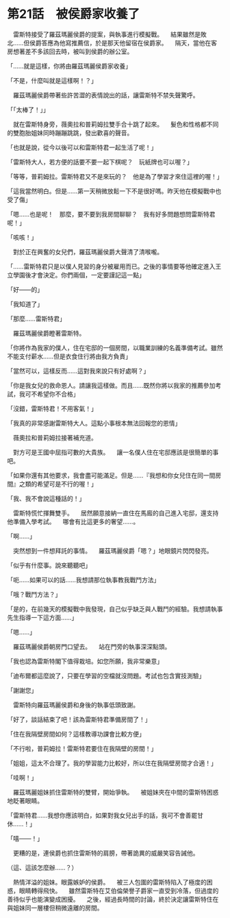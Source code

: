 # 第21話　被侯爵家收養了

　雷斯特接受了羅茲瑪麗侯爵的提案，與執事進行模擬戰。
　結果雖然是敗北……但侯爵答應為他寫推薦信，於是那天他留宿在侯爵家。
　隔天，當他在客房想著差不多該回去時，被叫到侯爵的辦公室。

「……就是這樣，你將由羅茲瑪麗侯爵家收養」

「不是，什麼叫就是這樣啊！？」

　羅茲瑪麗侯爵帶著些許苦澀的表情說出的話，讓雷斯特不禁失聲驚呼。

「「太棒了！」」

　就在雷斯特身旁，薇奧拉和普莉姆拉雙手合十跳了起來。
　髮色和性格都不同的雙胞胎姐妹同時蹦蹦跳跳，發出歡喜的聲音。

「也就是說，從今以後可以和雷斯特君一起生活了呢！」

「雷斯特大人，若方便的話要不要一起下棋呢？　玩紙牌也可以喔？」

「等等，普莉姆拉。雷斯特君又不是來玩的？　他是為了學習才來住這裡的喔！」

「這我當然明白。但是……第一天稍微放鬆一下不是很好嗎。昨天他在模擬戰中也受了傷」

「嗯……也是呢！　那麼，要不要到我房間聊聊？　我有好多問題想問雷斯特君呢！」

「咳咳！」

　對於正在興奮的女兒們，羅茲瑪麗侯爵大聲清了清喉嚨。

「……雷斯特君只是以僕人見習的身分被雇用而已。之後的事情要等他確定進入王立學園後才會決定。你們兩個，一定要謹記這一點」

「好——的」

「我知道了」

「那麼……雷斯特君」

　羅茲瑪麗侯爵瞪著雷斯特。

「你將作為我家的僕人，住在宅邸的一個房間，以職業訓練的名義準備考試。雖然不能支付薪水……但是衣食住行將由我方負責」

「當然可以，這樣反而……這對我來說只有好處啊？」

「你是我女兒的救命恩人。請讓我這樣做。而且……既然你將以我家的推薦參加考試，我可不希望你不合格」

「沒錯，雷斯特君！不用客氣！」

「我真的非常感謝雷斯特大人。這點小事根本無法回報您的恩情」

　薇奧拉和普莉姆拉接著補充道。

　對方可是王國中屈指可數的大貴族。
　讓一名僕人住在宅邸應該是很簡單的事吧。

「如果你還有其他要求，我會盡可能滿足。但是……『我想和你女兒住在同一間房間』之類的希望可是不行的喔！」

「我、我不會說這種話的！」

　雷斯特慌忙揮舞雙手。
　居然願意接納一直住在馬廄的自己進入宅邸，還支持他準備入學考試。
　哪會有比這更多的奢望……。

「啊……」

　突然想到一件想拜託的事情。
　羅茲瑪麗侯爵「嗯？」地眼鏡片閃閃發亮。

「似乎有什麼事。說來聽聽吧」

「呃……如果可以的話……我想請那位執事教我戰鬥方法」

「哦？戰鬥方法？」

「是的，在前幾天的模擬戰中我發現，自己似乎缺乏與人戰鬥的經驗。我想請執事先生指導一下這方面……」

「嗯……」

　羅茲瑪麗侯爵朝房門口望去。
　站在門旁的執事深深點頭。

「我也認為雷斯特閣下值得栽培。如您所願，我非常樂意」

「迪布爾都這麼說了，只要在學習的空檔就沒問題。考試也包含實技測驗」

「謝謝您」

　雷斯特向羅茲瑪麗侯爵和身後的執事低頭致謝。

「好了，談話結束了吧！該為雷斯特君準備房間了！」

「住在我隔壁房間如何？這樣教導功課會比較方便」

「不行啦，普莉姆拉！雷斯特君要住在我隔壁的房間！」

「姐姐，這太不合理了。我的學習能力比較好，所以住在我隔壁房間才合適！」

「哇啊！」

　羅茲瑪麗姐妹抓住雷斯特的雙臂，開始爭執。
　被姐妹夾在中間的雷斯特困惑地眨著眼睛。

「雷斯特君……我想你應該明白，如果對我女兒出手的話，我可不會善罷甘休……！」

「嘻——！」

　更糟的是，連侯爵也抓住雷斯特的肩膀，帶著詭異的威嚴笑容告誡他。

（這、這該怎麼辦……？）

　熱情洋溢的姐妹。眼露嫉妒的侯爵。
　被三人包圍的雷斯特陷入了極度的困惑，眼睛轉得飛快。
　雖然雷斯特在艾伯倫榮譽子爵家一直受到冷落，但過度的善待似乎也能演變成困擾。
　之後，經過長時間的討論，終於決定讓雷斯特住在與姐妹同一層樓但稍微遠離的房間。